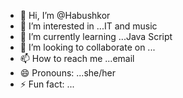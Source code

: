 - 👋 Hi, I’m @Habushkor
- 👀 I’m interested in ...IT and music
- 🌱 I’m currently learning ...Java Script
- 💞️ I’m looking to collaborate on ...
- 📫 How to reach me ...email
- 😄 Pronouns: ...she/her
- ⚡ Fun fact: ...

<!---
Habushkor/Habushkor is a ✨ special ✨ repository because its `README.md` (this file) appears on your GitHub profile.
You can click the Preview link to take a look at your changes.
--->
